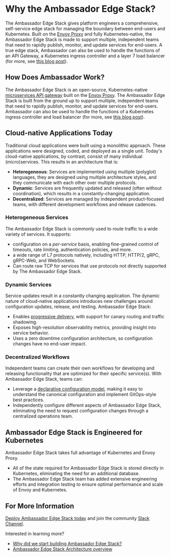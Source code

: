# Why the Ambassador Edge Stack?

The Ambassador Edge Stack gives platform engineers a comprehensive, self-service edge stack for managing the boundary between end-users and Kubernetes. Built on the [Envoy Proxy](https://www.envoyproxy.io) and fully Kubernetes-native, the Ambassador Edge Stack is made to support multiple, independent teams that need to rapidly publish, monitor, and update services for end-users. A true edge stack, Ambassador can also be used to handle the functions of an API Gateway, a Kubernetes ingress controller and a layer 7 load balancer (for more, see [this blog post](https://blog.getambassador.io/kubernetes-ingress-nodeport-load-balancers-and-ingress-controllers-6e29f1c44f2d)).

## How Does Ambassador Work?

The Ambassador Edge Stack is an open-source, Kubernetes-native [microservices API gateway](../../topics/concepts/microservices-api-gateways) built on the [Envoy Proxy](https://www.envoyproxy.io). The Ambassador Edge Stack is built from the ground up to support multiple, independent teams that need to rapidly publish, monitor, and update services for end-users. Ambassador can also be used to handle the functions of a Kubernetes ingress controller and load balancer (for more, see [this blog post](https://blog.getambassador.io/kubernetes-ingress-nodeport-load-balancers-and-ingress-controllers-6e29f1c44f2d)).

## Cloud-native Applications Today

Traditional cloud applications were built using a monolithic approach. These applications were designed, coded, and deployed as a single unit. Today's cloud-native applications, by contrast, consist of many individual (micro)services. This results in an architecture that is:

* __Heterogeneous__: Services are implemented using multiple (polyglot) languages, they are designed using multiple architecture styles, and they communicate with each other over multiple protocols.
* __Dynamic__: Services are frequently updated and released (often without coordination), which results in a constantly-changing application.
* __Decentralized__: Services are managed by independent product-focused teams, with different development workflows and release cadences.

### Heterogeneous Services

The Ambassador Edge Stack is commonly used to route traffic to a wide variety of services. It supports:

* configuration on a *per-service* basis, enabling fine-grained control of timeouts, rate limiting, authentication policies, and more.
* a wide range of L7 protocols natively, including HTTP, HTTP/2, gRPC, gRPC-Web, and WebSockets.
* Can route raw TCP for services that use protocols not directly supported by The Ambassador Edge Stack.

### Dynamic Services

Service updates result in a constantly changing application. The dynamic nature of cloud-native applications introduces new challenges around configuration updates, release, and testing. Ambassador Edge Stack:

* Enables [progressive delivery](../../topics/concepts/progressive-delivery), with support for canary routing and traffic shadowing.
* Exposes high-resolution observability metrics, providing insight into service behavior.
* Uses a zero downtime configuration architecture, so configuration changes have no end-user impact.

### Decentralized Workflows

Independent teams can create their own workflows for developing and releasing functionality that are optimized for their specific service(s). With Ambassador Edge Stack, teams can:

* Leverage a [declarative configuration model](../../topics/concepts/gitops-continuous-delivery), making it easy to understand the canonical configuration and implement GitOps-style best practices.
* Independently configure different aspects of Ambassador Edge Stack, eliminating the need to request configuration changes through a centralized operations team.

## Ambassador Edge Stack is Engineered for Kubernetes

Ambassador Edge Stack takes full advantage of Kubernetes and Envoy Proxy.

* All of the state required for Ambassador Edge Stack is stored directly in Kubernetes, eliminating the need for an additional database.
* The Ambassador Edge Stack team has added extensive engineering efforts and integration testing to ensure optimal performance and scale of Envoy and Kubernetes.

## For More Information

[Deploy Ambassador Edge Stack today](../../tutorials/getting-started) and join the community [Slack Channel](http://a8r.io/slack).

Interested in learning more?

* [Why did we start building Ambassador Edge Stack?](https://blog.getambassador.io/building-ambassador-an-open-source-api-gateway-on-kubernetes-and-envoy-ed01ed520844)
* [Ambassador Edge Stack Architecture overview](../../topics/concepts/architecture)

